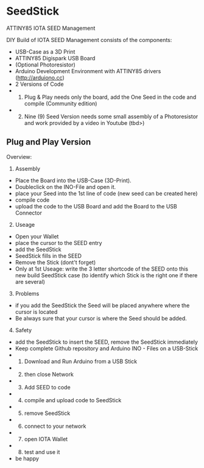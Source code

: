 # SeedStick
ATTINY85 IOTA SEED Management

DIY Build of IOTA SEED Management consists of the components:
- USB-Case as a 3D Print
- ATTINY85 Digispark USB Board
- (Optional Photoresistor)
- Arduino Development Environment with ATTINY85 drivers (http://arduiono.cc)
- 2 Versions of Code
- 1. Plug & Play needs only the board, add the One Seed in the code and compile (Community edition)
- 2. Nine (9) Seed Version needs some small assembly of a Photoresistor and work provided by a video in Youtube (tbd>)

Plug and Play Version
---------------------
Overview:
1. Assembly
- Place the Board into the USB-Case (3D-Print).
- Doubleclick on the INO-File and open it.
- place your Seed into the 1st line of code (new seed can be created here)
- compile code
- upload the code to the USB Board and add the Board to the USB Connector

2. Useage
- Open your Wallet
- place the cursor to the SEED entry
- add the SeedStick
- SeedStick fills in the SEED
- Remove the Stick (dont't forget)
- Only at 1st Useage: write the 3 letter shortcode of the SEED onto this new build SeedStick case 
  (to identify which Stick is the right one if there are several)
  
3. Problems
- if you add the SeedStick the Seed will be placed anywhere where the cursor is located
- Be always sure that your cursor is where the Seed should be added.

4. Safety
- add the SeedStick to insert the SEED, remove the SeedStick immediately
- Keep complete Github repository and Arduino INO - Files on a USB-Stick
- 1. Download and Run Arduino from a USB Stick 
- 2. then close Network 
- 3. Add SEED to code 
- 4. compile and upload code to SeedStick
- 5. remove SeedStick
- 6. connect to your network
- 7. open IOTA Wallet
- 8. test and use it
- be happy 

